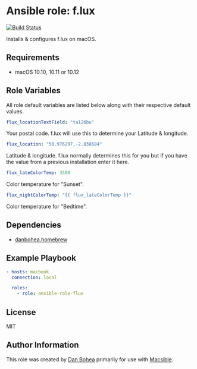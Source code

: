 # Ansible role: f.lux

[![Build Status](https://travis-ci.org/danbohea/ansible-role-flux.svg?branch=master)](https://travis-ci.org/danbohea/ansible-role-flux)

Installs & configures f.lux on macOS.


## Requirements

- macOS 10.10, 10.11 or 10.12


## Role Variables

All role default variables are listed below along with their respective default values.

```yaml
flux_locationTextField: "ta126bu"
```

Your postal code. f.lux will use this to determine your Latitude & longitude.

```yaml
flux_location: "50.976297,-2.838684"
```

Latitude & longitude. f.lux normally determines this for you but if you have the value from a previous installation enter it here.

```yaml
flux_lateColorTemp: 3500
```

Color temperature for "Sunset".

```yaml
flux_nightColorTemp: "{{ flux_lateColorTemp }}"
```

Color temperature for "Bedtime".


## Dependencies

- [danbohea.homebrew](https://galaxy.ansible.com/danbohea/homebrew)


## Example Playbook

```yaml
- hosts: macbook
  connection: local

  roles:
    - role: ansible-role-flux
```

## License

MIT


## Author Information

This role was created by [Dan Bohea](http://bohea.co.uk) primarily for use with [Macsible](https://github.com/macsible/macsible).

